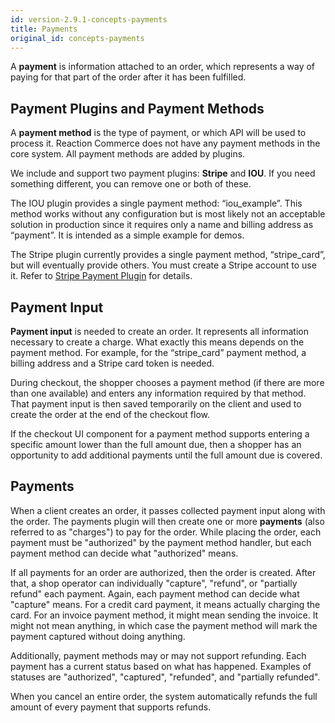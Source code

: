 ```yaml
---
id: version-2.9.1-concepts-payments
title: Payments
original_id: concepts-payments
---
```


A **payment** is information attached to an order, which represents a way of paying for that part of the order after it has been fulfilled.

## Payment Plugins and Payment Methods

A **payment method** is the type of payment, or which API will be used to process it. Reaction Commerce does not have any payment methods in the core system. All payment methods are added by plugins.

We include and support two payment plugins: **Stripe** and **IOU**. If you need something different, you can remove one or both of these.

The IOU plugin provides a single payment method: “iou_example”. This method works without any configuration but is most likely not an acceptable solution in production since it requires only a name and billing address as “payment”. It is intended as a simple example for demos.

The Stripe plugin currently provides a single payment method, “stripe_card”, but will eventually provide others. You must create a Stripe account to use it. Refer to [Stripe Payment Plugin](./core-plugins-stripe.md) for details.

## Payment Input

**Payment input** is needed to create an order. It represents all information necessary to create a charge. What exactly this means depends on the payment method. For example, for the “stripe_card” payment method, a billing address and a Stripe card token is needed.

During checkout, the shopper chooses a payment method (if there are more than one available) and enters any information required by that method. That payment input is then saved temporarily on the client and used to create the order at the end of the checkout flow.

If the checkout UI component for a payment method supports entering a specific amount lower than the full amount due, then a shopper has an opportunity to add additional payments until the full amount due is covered.

## Payments

When a client creates an order, it passes collected payment input along with the order. The payments plugin will then create one or more **payments** (also referred to as "charges") to pay for the order. While placing the order, each payment must be "authorized" by the payment method handler, but each payment method can decide what "authorized" means.

If all payments for an order are authorized, then the order is created. After that, a shop operator can individually "capture", "refund", or "partially refund" each payment. Again, each payment method can decide what "capture" means. For a credit card payment, it means actually charging the card. For an invoice payment method, it might mean sending the invoice. It might not mean anything, in which case the payment method will mark the payment captured without doing anything.

Additionally, payment methods may or may not support refunding. Each payment has a current status based on what has happened. Examples of statuses are "authorized", "captured", "refunded", and "partially refunded".

When you cancel an entire order, the system automatically refunds the full amount of every payment that supports refunds.
